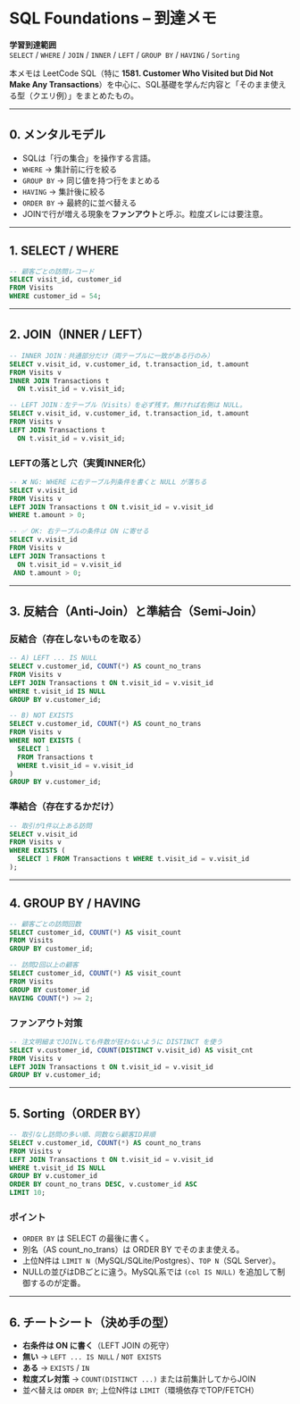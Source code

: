 # SQL Foundations – 到達メモ

**学習到達範囲**  
`SELECT` / `WHERE` / `JOIN` / `INNER` / `LEFT` / `GROUP BY` / `HAVING` / `Sorting`

本メモは LeetCode SQL（特に **1581. Customer Who Visited but Did Not Make Any Transactions**）を中心に、SQL基礎を学んだ内容と「そのまま使える型（クエリ例）」をまとめたもの。

---

## 0. メンタルモデル
- SQLは「行の集合」を操作する言語。
- `WHERE` → 集計前に行を絞る  
- `GROUP BY` → 同じ値を持つ行をまとめる  
- `HAVING` → 集計後に絞る  
- `ORDER BY` → 最終的に並べ替える  
- JOINで行が増える現象を**ファンアウト**と呼ぶ。粒度ズレには要注意。

---

## 1. SELECT / WHERE
```sql
-- 顧客ごとの訪問レコード
SELECT visit_id, customer_id
FROM Visits
WHERE customer_id = 54;
````

---

## 2. JOIN（INNER / LEFT）

```sql
-- INNER JOIN：共通部分だけ（両テーブルに一致がある行のみ）
SELECT v.visit_id, v.customer_id, t.transaction_id, t.amount
FROM Visits v
INNER JOIN Transactions t
  ON t.visit_id = v.visit_id;

-- LEFT JOIN：左テーブル（Visits）を必ず残す。無ければ右側は NULL。
SELECT v.visit_id, v.customer_id, t.transaction_id, t.amount
FROM Visits v
LEFT JOIN Transactions t
  ON t.visit_id = v.visit_id;
```

### LEFTの落とし穴（実質INNER化）

```sql
-- ❌ NG: WHERE に右テーブル列条件を書くと NULL が落ちる
SELECT v.visit_id
FROM Visits v
LEFT JOIN Transactions t ON t.visit_id = v.visit_id
WHERE t.amount > 0;

-- ✅ OK: 右テーブルの条件は ON に寄せる
SELECT v.visit_id
FROM Visits v
LEFT JOIN Transactions t
  ON t.visit_id = v.visit_id
 AND t.amount > 0;
```

---

## 3. 反結合（Anti-Join）と準結合（Semi-Join）

### 反結合（存在しないものを取る）

```sql
-- A) LEFT ... IS NULL
SELECT v.customer_id, COUNT(*) AS count_no_trans
FROM Visits v
LEFT JOIN Transactions t ON t.visit_id = v.visit_id
WHERE t.visit_id IS NULL
GROUP BY v.customer_id;

-- B) NOT EXISTS
SELECT v.customer_id, COUNT(*) AS count_no_trans
FROM Visits v
WHERE NOT EXISTS (
  SELECT 1
  FROM Transactions t
  WHERE t.visit_id = v.visit_id
)
GROUP BY v.customer_id;
```

### 準結合（存在するかだけ）

```sql
-- 取引が1件以上ある訪問
SELECT v.visit_id
FROM Visits v
WHERE EXISTS (
  SELECT 1 FROM Transactions t WHERE t.visit_id = v.visit_id
);
```

---

## 4. GROUP BY / HAVING

```sql
-- 顧客ごとの訪問回数
SELECT customer_id, COUNT(*) AS visit_count
FROM Visits
GROUP BY customer_id;

-- 訪問2回以上の顧客
SELECT customer_id, COUNT(*) AS visit_count
FROM Visits
GROUP BY customer_id
HAVING COUNT(*) >= 2;
```

### ファンアウト対策

```sql
-- 注文明細までJOINしても件数が狂わないように DISTINCT を使う
SELECT v.customer_id, COUNT(DISTINCT v.visit_id) AS visit_cnt
FROM Visits v
LEFT JOIN Transactions t ON t.visit_id = v.visit_id
GROUP BY v.customer_id;
```

---

## 5. Sorting（ORDER BY）

```sql
-- 取引なし訪問の多い順、同数なら顧客ID昇順
SELECT v.customer_id, COUNT(*) AS count_no_trans
FROM Visits v
LEFT JOIN Transactions t ON t.visit_id = v.visit_id
WHERE t.visit_id IS NULL
GROUP BY v.customer_id
ORDER BY count_no_trans DESC, v.customer_id ASC
LIMIT 10;
```

### ポイント

* `ORDER BY` は SELECT の最後に書く。
* 別名（AS count_no_trans）は ORDER BY でそのまま使える。
* 上位N件は `LIMIT N`（MySQL/SQLite/Postgres）、`TOP N`（SQL Server）。
* NULLの並びはDBごとに違う。MySQL系では `(col IS NULL)` を追加して制御するのが定番。

---

## 6. チートシート（決め手の型）

* **右条件は ON に書く**（LEFT JOIN の死守）
* **無い** → `LEFT ... IS NULL` / `NOT EXISTS`
* **ある** → `EXISTS` / `IN`
* **粒度ズレ対策** → `COUNT(DISTINCT ...)` または前集計してからJOIN
* 並べ替えは `ORDER BY`; 上位N件は `LIMIT`（環境依存でTOP/FETCH）
